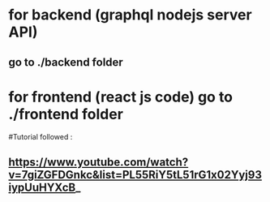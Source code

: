 # for backend (graphql nodejs server API)
## go to ./backend folder

# for frontend (react js code) go to ./frontend folder

#Tutorial followed :
## https://www.youtube.com/watch?v=7giZGFDGnkc&list=PL55RiY5tL51rG1x02Yyj93iypUuHYXcB_